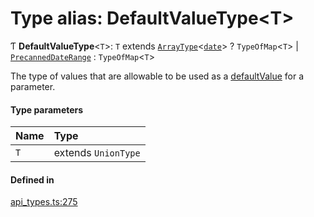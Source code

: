 # Type alias: DefaultValueType<T\>

Ƭ **DefaultValueType**<`T`\>: `T` extends [`ArrayType`](../interfaces/ArrayType.md)<[`date`](../enums/Type.md#date)\> ? `TypeOfMap`<`T`\> \| [`PrecannedDateRange`](../enums/PrecannedDateRange.md) : `TypeOfMap`<`T`\>

The type of values that are allowable to be used as a [defaultValue](../interfaces/ParamDef.md#defaultvalue) for a parameter.

#### Type parameters

| Name | Type |
| :------ | :------ |
| `T` | extends `UnionType` |

#### Defined in

[api_types.ts:275](https://github.com/coda/packs-sdk/blob/main/api_types.ts#L275)
